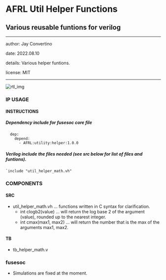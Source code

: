 # AFRL Util Helper Functions
## Various reusable funtions for verilog
---

   author: Jay Convertino   
   
   date: 2022.08.10  
   
   details: Various helper funtions.   
   
   license: MIT   
   
---

![rtl_img](./rtl.png)

### IP USAGE
#### INSTRUCTIONS

##### Dependency include for fusesoc core file
``` 
  dep:
    depend:
      - AFRL:utility:helper:1.0.0
```
##### Verilog include the files needed (see src below for list of files and funtions).
```
`include "util_helper_math.vh"
```

### COMPONENTS
#### SRC

* util_helper_math.vh ... functions written in C syntax for clarification.
  * int clogb2(value) ... will return the log base 2 of the argument (value), rounded up to the nearest integer.
  * int cmax(max1, max2) ... will return the number that is the max of the arguments max1, max2.
  
#### TB

* tb_helper_math.v
  
### fusesoc

* Simulations are fixed at the moment.
